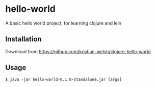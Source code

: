 # hello-world

A basic hello world project, for learning clojure and lein

## Installation

Download from https://github.com/kristian-welsh/clojure-hello-world

## Usage

    $ java -jar hello-world-0.1.0-standalone.jar [args]


